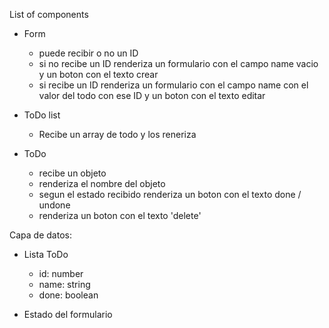 List of components

- Form

  - puede recibir o no un ID
  - si no recibe un ID renderiza un formulario con el campo name vacio y un boton con el texto crear
  - si recibe un ID renderiza un formulario con el campo name con el valor del todo con ese ID y un boton con el texto editar

- ToDo list

  - Recibe un array de todo y los reneriza

- ToDo
  - recibe un objeto
  - renderiza el nombre del objeto
  - segun el estado recibido renderiza un boton con el texto done / undone
  - renderiza un boton con el texto 'delete'

Capa de datos:

- Lista ToDo

  - id: number
  - name: string
  - done: boolean

- Estado del formulario
